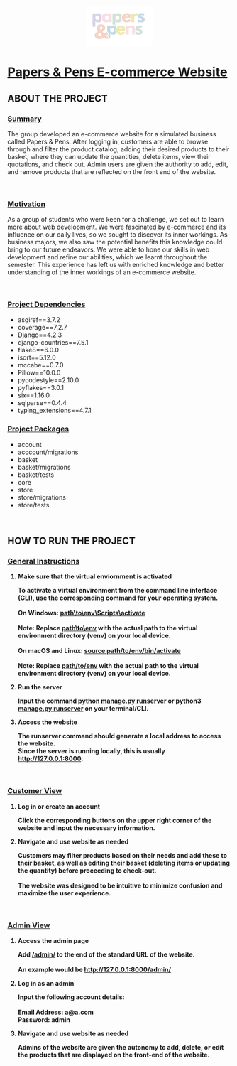 <div align="center">
<img src="media/images/logo_cropped_nobg.png" alt="papers & pens" width="150" height="90" center>
</div>

  <h1><b><u>Papers & Pens E-commerce Website</h1></b></u>

<h2><b> ABOUT THE PROJECT </h2></b>

<h3><b><u>Summary</b></u></h3>
<p>The group developed an e-commerce website for a simulated business called Papers & Pens. After logging in, customers are able to browse through and filter the product catalog, adding their desired products to their basket, where they can update the quantities, delete items, view their quotations, and check out. Admin users are given the authority to add, edit, and remove products that are reflected on the front end of the website.</p>

<br>

<h3><b><u>Motivation</b></u></h3>
<p>As a group of students who were keen for a challenge, we set out to learn more about web development. We were fascinated by e-commerce and its influence on our daily lives, so we sought to discover its inner workings.  As business majors, we also saw the potential benefits this knowledge could bring to our future endeavors. We were able to hone our skills in web development and refine our abilities, which we learnt throughout the semester. This experience has left us with enriched knowledge and better understanding of the inner workings of an e-commerce website.</p>

<br>

<h3><b><u>Project Dependencies</b></u></h3>
<ul>
    <li>asgiref==3.7.2</li>
    <li>coverage==7.2.7</li>
    <li>Django==4.2.3</li>
    <li>django-countries==7.5.1</li>
    <li>flake8==6.0.0</li>
    <li>isort==5.12.0</li>
    <li>mccabe==0.7.0</li>
    <li>Pillow==10.0.0</li>
    <li>pycodestyle==2.10.0</li>
    <li>pyflakes==3.0.1</li>
    <li>six==1.16.0</li>
    <li>sqlparse==0.4.4</li>
    <li>typing_extensions==4.7.1</li>
</ul>

<h3><b><u>Project Packages</b></u></h3>
<ul>
    <li>account</li>
    <li>acccount/migrations</li>
    <li>basket</li>
    <li>basket/migrations</li>
    <li>basket/tests</li>
    <li>core</li>
    <li>store</li>
    <li>store/migrations</li>
    <li>store/tests</li>
</ul>

<br>

<h2><b> HOW TO RUN THE PROJECT </h2></b>

<h3><b><u>General Instructions</b></u></h3>

<ol>
    <li style="font-weight: bold;">
        <b>Make sure that the virtual enviornment is activated</b>
        <p>
            To activate a virtual environment from the command line interface (CLI), use the corresponding command for your operating system.
            <br><br>
            <b>On Windows:</b> <u>path\to\env\Scripts\activate</u>
            <br><br>
            Note: Replace <u>path\to\env</u> with the actual path to the virtual environment directory (venv) on your local device.
            <br><br>
            <b>On macOS and Linux:</b> <u>source path/to/env/bin/activate</u>
            <br><br>
            Note: Replace <u>path/to/env</u> with the actual path to the virtual environment directory (venv) on your local device.
        </p>
    </li>
    <li style="font-weight: bold;">
        <b>Run the server</b>
        <p>
            Input the command <u>python manage.py runserver</u> or <u>python3 manage.py runserver</u> on your terminal/CLI.
        </p>
    </li>
    <li style="font-weight: bold;">
        <b>Access the website</b>
        <p>
            The runserver command should generate a local address to access the website. <br>
            Since the server is running locally, this is usually <u>http://127.0.0.1:8000</u>. 
        </p>
    </li>
</ol>

<br>

<h3><b><u>Customer View</b></u></h3>

<ol>
    <li style="font-weight: bold;">
        <b>Log in or create an account</b>
        <p>
            Click the corresponding buttons on the upper right corner of the website and input the necessary information. <br>
        </p>
    </li>
    <li style="font-weight: bold;">
        <b>Navigate and use website as needed</b>
        <p>
            Customers may filter products based on their needs and add these to their basket, as well as editing their basket (deleting items or updating the quantity) before proceeding to check-out. <br><br>
            The website was designed to be intuitive to minimize confusion and maximize the user experience.
        </p>
    </li>
</ol>


<br>

<h3><b><u>Admin View</b></u></h3>

<ol>
    <li style="font-weight: bold;">
        <b>Access the admin page</b>
        <p>
            Add <u>/admin/</u> to the end of the standard URL of the website.
            <br><br>
            An example would be <u>http://127.0.0.1:8000/admin/</u>
        </p>
    </li>
    <li style="font-weight: bold;">
        <b>Log in as an admin</b>
        <p>
            Input the following account details: <br><br>
            <b>Email Address:</b> a@a.com<br>
            <b>Password:</b> admin
        </p>
    </li>
    <li style="font-weight: bold;">
        <b>Navigate and use website as needed</b>
        <p>
           Admins of the website are given the autonomy to add, delete, or edit the products that are displayed on the front-end of the website.
        </p>
    </li>
</ol>